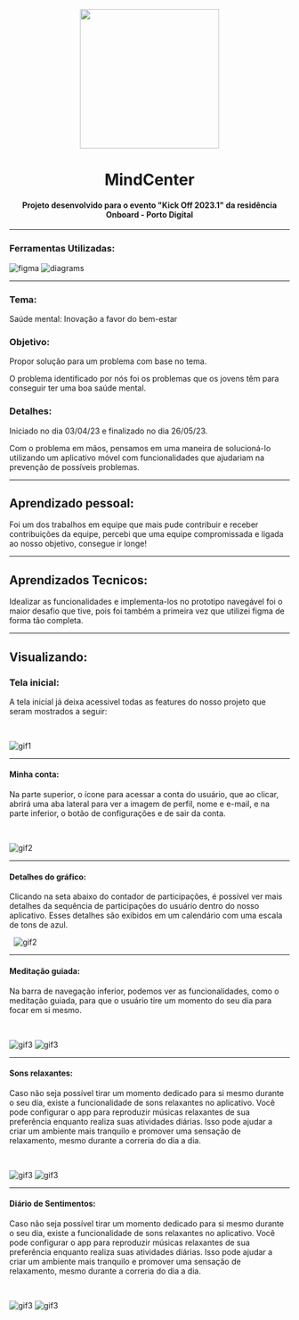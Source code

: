<div align="center">
<img  src="./assets/img/logo.png" style="
width: 250px;">

# MindCenter 

#### Projeto desenvolvido para o evento "Kick Off 2023.1" da residência Onboard - Porto Digital
</div>

---

### Ferramentas Utilizadas:
![figma](https://img.shields.io/badge/FIGMA-A259FF?&logo=figma&logoColor=1CBCFF&style=flat&logoWidth=30) ![diagrams](https://img.shields.io/badge/DIAGRAMS-F08801?&logo=diagrams.net&logoColor=white&style=flat&logoWidth=30)

---

### Tema:

Saúde mental: Inovação a favor do bem-estar

### Objetivo:

Propor solução para um problema com base no tema.

O problema identificado por nós foi os problemas que os jovens têm para conseguir ter uma boa saúde mental.

### Detalhes:
Iniciado no dia 03/04/23 e finalizado no dia 26/05/23.

Com o problema em mãos, pensamos em uma maneira de solucioná-lo utilizando um aplicativo móvel com funcionalidades que ajudariam na prevenção de possíveis problemas.

---
## Aprendizado pessoal:
Foi um dos trabalhos em equipe que mais pude contribuir e receber contribuições da equipe,
percebi que uma equipe compromissada e ligada ao nosso objetivo, consegue ir longe!

---
## Aprendizados Tecnicos:
Idealizar as funcionalidades e implementa-los no prototipo navegável foi o maior desafio
que tive, pois foi também a primeira vez que utilizei figma de forma tão completa.

---
## Visualizando:

### Tela inicial:

A tela inicial já deixa acessivel todas as features do nosso projeto que seram mostrados a seguir: 
     
&nbsp;

![gif1](/assets/img/tela-inicial.png)

---
#### Minha conta:

Na parte superior, o ícone para acessar a conta do usuário, que ao clicar, abrirá uma aba lateral para ver a imagem de perfil, nome e e-mail, e na parte inferior, o botão de configurações e de sair da conta.
&nbsp;
     
&nbsp;

![gif2](/assets/img/profile.png)

---
#### Detalhes do gráfico:

Clicando na seta abaixo do contador de participações, é possível ver mais detalhes da sequência de participações do usuário dentro do nosso aplicativo. Esses detalhes são exibidos em um calendário com uma escala de tons de azul.
&nbsp;
     
&nbsp;
![gif2](/assets/img/detalhes.png)

---
#### Meditação guiada:

Na barra de navegação inferior, podemos ver as funcionalidades, como o meditação guiada, para que o usuário tire um momento do seu dia para focar em si mesmo.

     
&nbsp;

![gif3](/assets/img/medita%C3%A7%C3%A3o.png) ![gif3](/assets/img/medita%C3%A7%C3%A3o-2.png)

---
#### Sons relaxantes:
Caso não seja possível tirar um momento dedicado para si mesmo durante o seu dia, existe a funcionalidade de sons relaxantes no aplicativo. Você pode configurar o app para reproduzir músicas relaxantes de sua preferência enquanto realiza suas atividades diárias. Isso pode ajudar a criar um ambiente mais tranquilo e promover uma sensação de relaxamento, mesmo durante a correria do dia a dia.
     
&nbsp;

![gif3](/assets/img/sons.png) ![gif3](/assets/img/sons-2.png)

---
#### Diário de Sentimentos:

Caso não seja possível tirar um momento dedicado para si mesmo durante o seu dia, existe a funcionalidade de sons relaxantes no aplicativo. Você pode configurar o app para reproduzir músicas relaxantes de sua preferência enquanto realiza suas atividades diárias. Isso pode ajudar a criar um ambiente mais tranquilo e promover uma sensação de relaxamento, mesmo durante a correria do dia a dia.

&nbsp;

![gif3](/assets/img/diario.png) ![gif3](/assets/img/diario-graficos.png)

